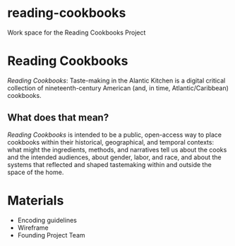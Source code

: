 # reading-cookbooks
Work space for the Reading Cookbooks Project

# Reading Cookbooks
_Reading Cookbooks_: Taste-making in the Alantic Kitchen is a digital critical collection of nineteenth-century American (and, in time, Atlantic/Caribbean) cookbooks. 

## What does that mean? ##
_Reading Cookbooks_ is intended to be a public, open-access way to place cookbooks within their historical, geographical, and temporal contexts: what might the ingredients, methods, and narratives tell us about the cooks and the intended audiences, about gender, labor, and race, and about the systems that reflected and shaped tastemaking within and outside the space of the home.

# Materials

* Encoding guidelines
* Wireframe
* Founding Project Team
